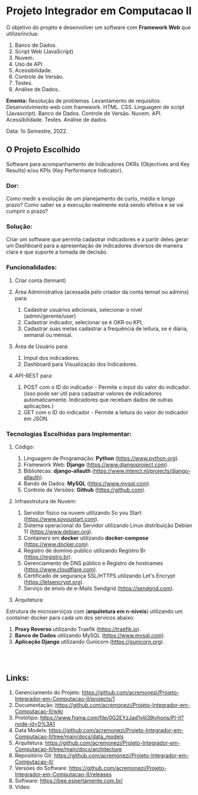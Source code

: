 # Projeto Integrador em Computacao II
O objetivo do projeto é desenvolver um software com **Framework Web** que utilize/inclua:

1. Banco de Dados.
2. Script Web (JavaScript).
3. Nuvem.
4. Uso de API.
5. Acessibilidade.
6. Controle de Versão.
7. Testes.
8. Análise de Dados..

**Ementa:**  Resolução de problemas. Levantamento de requisitos. Desenvolvimento web com framework. HTML. CSS. Linguagem de script (Javascript). Banco de Dados. Controle de Versão. Nuvem. API. Acessibilidade. Testes. Análise de dados.<br>

Data: 1o Semestre, 2022.
<br>

## O Projeto Escolhido
Software para acompanhamento de Indicadores OKRs (Objectives and Key Results) e/ou KPIs (Key Performance Indicator).

### Dor:
Como medir a evolução de um planejamento de curto, médio e longo prazo? Como saber se a execução realmente está sendo efetiva e se vai cumprir o prazo?

### Solução:
Criar um software que permita cadastrar indicadores e a partir deles gerar um Dashboard para a apresentação de indicadores diversos de maneira clara e que suporte a tomada de decisão.

### Funcionalidades:
1. Criar conta (tennant)
2. Área Administrativa (acessada pelo criador da conta tennat ou admins) para:
   1. Cadastrar usuários adicionais, selecionar o nível (admin/gerente/user)
   2. Cadastrar indicador, selecionar se é OKR ou KPI,
   3. Cadastrar suas metas cadastrar a frequência de leitura, se é diária, semanal ou mensal.

3. Área de Usuário para:
   1. Imput dos indicadores.
   2. Dashboard para Visualização dos Indicadores.

4. API-REST para:
   1. POST com o ID do indicador - Permite o input do valor do indicador. (isso pode ser útil para cadastrar valores de indicadores automaticamente. Indicadores que recebam dados de outras aplicações.)
   2. GET com o ID do indicador - Permite a leitura do valor do indicador em JSON.
   
### Tecnologias Escolhidas para Implementar:
1. Código:
   1. Linguagem de Programação: **Python** (https://www.python.org).
   2. Framework Web: **Django** (https://www.djangoproject.com).
   3. Bibliotecas: **django-allauth** (https://www.intenct.nl/projects/django-allauth).
   4. Bando de Dados: **MySQL** (https://www.mysql.com).
   5. Controle de Versões: **Github** (https://github.com).

6. Infraestrutura de Nuvem:
   1. Servidor físico na nuvem utilizando So you Start (https://www.soyoustart.com).
   2. Sistema operacional do Servidor utilizando Linux distribuição Debian 11 (https://www.debian.org).
   3. Containers em **docker** utilizando **docker-compose** (https://www.docker.com).
   4. Registro de domínio publico utilizando Registro Br (https://registro.br).
   5. Gerenciamento de DNS público e Registro de hostnames (https://www.cloudflare.com).
   6. Certificado de segurança SSL/HTTPS utilizando Let's Encrypt (https://letsencrypt.org).
   7. Serviço de envio de e-Mails Sendgrid (https://sendgrid.com).

7. Arquitetura:

Estrutura de microserviços com (**arquitetura em n-níveis**) utilizando um container docker para cada um dos servicos abaixo:
   1. **Proxy Reverso** utilizando Traefik (https://traefik.io).
   2. **Banco de Dados** utilizando MySQL (https://www.mysql.com).
   3. **Aplicação Django** utilizando Gunicorn (https://gunicorn.org).

<br>
<br>

## Links:
1. Gerenciamento do Projeto: https://github.com/acremonezi/Projeto-Integrador-em-Computacao-II/projects/1
2. Documentação: https://github.com/acremonezi/Projeto-Integrador-em-Computacao-II/wiki
3. Protótipo: https://www.figma.com/file/0G2EYzJad1vljI39ivhons/PI-II?node-id=0%3A1
4. Data Models: https://github.com/acremonezi/Projeto-Integrador-em-Computacao-II/tree/main/docs/data_models
5. Arquitetura: https://github.com/acremonezi/Projeto-Integrador-em-Computacao-II/tree/main/docs/architecture
6. Repositório Git: https://github.com/acremonezi/Projeto-Integrador-em-Computacao-II/
7. Versões do Software: https://github.com/acremonezi/Projeto-Integrador-em-Computacao-II/releases
8. Software: https://bee.espertamente.com.br/
9. Vídeo: 
